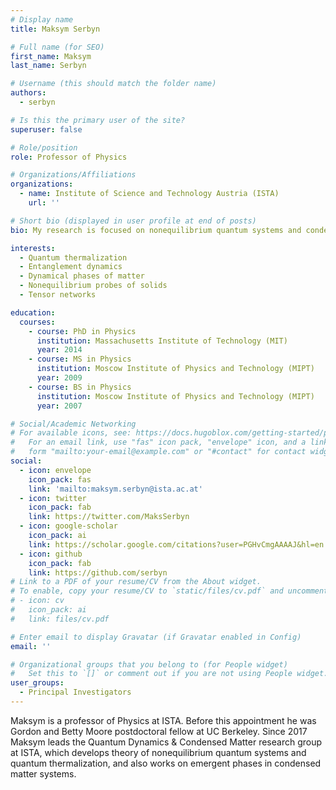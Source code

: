 ```yaml
---
# Display name
title: Maksym Serbyn

# Full name (for SEO)
first_name: Maksym
last_name: Serbyn

# Username (this should match the folder name)
authors:
  - serbyn

# Is this the primary user of the site?
superuser: false

# Role/position
role: Professor of Physics

# Organizations/Affiliations
organizations:
  - name: Institute of Science and Technology Austria (ISTA)
    url: ''

# Short bio (displayed in user profile at end of posts)
bio: My research is focused on nonequilibrium quantum systems and condensed matter physics.

interests:
  - Quantum thermalization 
  - Entanglement dynamics  
  - Dynamical phases of matter
  - Nonequilibrium probes of solids
  - Tensor networks

education:
  courses:
    - course: PhD in Physics
      institution: Massachusetts Institute of Technology (MIT)
      year: 2014
    - course: MS in Physics
      institution: Moscow Institute of Physics and Technology (MIPT)
      year: 2009
    - course: BS in Physics
      institution: Moscow Institute of Physics and Technology (MIPT)
      year: 2007

# Social/Academic Networking
# For available icons, see: https://docs.hugoblox.com/getting-started/page-builder/#icons
#   For an email link, use "fas" icon pack, "envelope" icon, and a link in the
#   form "mailto:your-email@example.com" or "#contact" for contact widget.
social:
  - icon: envelope
    icon_pack: fas
    link: 'mailto:maksym.serbyn@ista.ac.at'
  - icon: twitter
    icon_pack: fab
    link: https://twitter.com/MaksSerbyn
  - icon: google-scholar
    icon_pack: ai
    link: https://scholar.google.com/citations?user=PGHvCmgAAAAJ&hl=en
  - icon: github
    icon_pack: fab
    link: https://github.com/serbyn
# Link to a PDF of your resume/CV from the About widget.
# To enable, copy your resume/CV to `static/files/cv.pdf` and uncomment the lines below.
# - icon: cv
#   icon_pack: ai
#   link: files/cv.pdf

# Enter email to display Gravatar (if Gravatar enabled in Config)
email: ''

# Organizational groups that you belong to (for People widget)
#   Set this to `[]` or comment out if you are not using People widget.
user_groups:
  - Principal Investigators
---
```


Maksym is a professor of Physics at ISTA. Before this appointment he was Gordon and Betty Moore postdoctoral fellow at UC Berkeley. Since 2017 Maksym leads the Quantum Dynamics & Condensed Matter research group at ISTA, which develops theory of nonequilibrium quantum systems and quantum thermalization, and also works on emergent phases in condensed matter systems.
